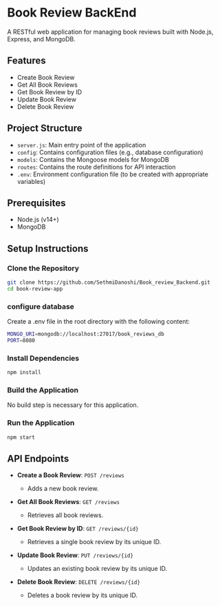 # Book Review BackEnd

A RESTful web application for managing book reviews built with Node.js, Express, and MongoDB.

## Features
- Create Book Review
- Get All Book Reviews
- Get Book Review by ID
- Update Book Review
- Delete Book Review

## Project Structure
- `server.js`: Main entry point of the application
- `config`: Contains configuration files (e.g., database configuration)
- `models`: Contains the Mongoose models for MongoDB
- `routes`: Contains the route definitions for API interaction
- `.env`: Environment configuration file (to be created with appropriate variables)

## Prerequisites
- Node.js (v14+)
- MongoDB

## Setup Instructions
### Clone the Repository
```bash
git clone https://github.com/SethmiDanoshi/Book_review_Backend.git
cd book-review-app
```
### configure database
Create a .env file in the root directory with the following content:
```bash
MONGO_URI=mongodb://localhost:27017/book_reviews_db
PORT=8080
```

### Install Dependencies
```bash
npm install
```
### Build the Application
No build step is necessary for this application.

### Run the Application
```bash
npm start
```
## API Endpoints
- **Create a Book Review**: `POST /reviews`
  - Adds a new book review.
  
- **Get All Book Reviews**: `GET /reviews`
  - Retrieves all book reviews.
  
- **Get Book Review by ID**: `GET /reviews/{id}`
  - Retrieves a single book review by its unique ID.
  
- **Update Book Review**: `PUT /reviews/{id}`
  - Updates an existing book review by its unique ID.
  
- **Delete Book Review**: `DELETE /reviews/{id}`
  - Deletes a book review by its unique ID.







